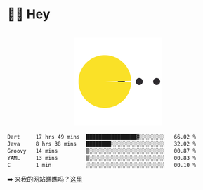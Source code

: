 
# 👋🏻 Hey
<div align="center">
	<br>
	<img src="https://raw.githubusercontent.com/Aniket965/Aniket965/master/pacman.svg?sanitize=true" width="200" height="200">
	<br>
</div>

<!--START_SECTION:waka-->
```text
Dart     17 hrs 49 mins  ████████████████▓░░░░░░░░   66.02 % 
Java     8 hrs 38 mins   ████████░░░░░░░░░░░░░░░░░   32.02 % 
Groovy   14 mins         ▒░░░░░░░░░░░░░░░░░░░░░░░░   00.87 % 
YAML     13 mins         ▒░░░░░░░░░░░░░░░░░░░░░░░░   00.83 % 
C        1 min           ░░░░░░░░░░░░░░░░░░░░░░░░░   00.10 % 
```
<!--END_SECTION:waka-->

 ➡️  来我的网站瞧瞧吗？[这里](https://www.shaolongfei.com)
